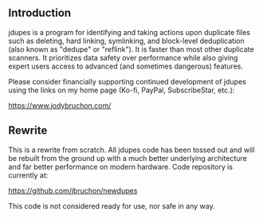 Introduction
-------------------------------------------------------------------------------
jdupes is a program for identifying and taking actions upon duplicate files
such as deleting, hard linking, symlinking, and block-level deduplication
(also known as "dedupe" or "reflink"). It is faster than most other duplicate
scanners. It prioritizes data safety over performance while also giving
expert users access to advanced (and sometimes dangerous) features.

Please consider financially supporting continued development of jdupes using
the links on my home page (Ko-fi, PayPal, SubscribeStar, etc.):

https://www.jodybruchon.com/


Rewrite
-------------------------------------------------------------------------------
This is a rewrite from scratch. All jdupes code has been tossed out and will
be rebuilt from the ground up with a much better underlying architecture and
far better performance on modern hardware. Code repository is currently at:

https://github.com/jbruchon/newdupes

This code is not considered ready for use, nor safe in any way.
